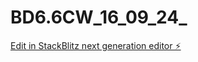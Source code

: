 # BD6.6CW_16_09_24_

[Edit in StackBlitz next generation editor ⚡️](https://stackblitz.com/~/github.com/git707510/BD6.6CW_16_09_24_)